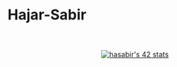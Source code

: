# Hajar-Sabir
</div>
<br/>
<br/>
<div align="center">
<a href="https://profile.intra.42.fr/users/hasabir"><img src="https://badge.mediaplus.ma/greenbinary/hasabir" alt="hasabir's 42 stats" /></a>
</div>
<br/>
<br/>
